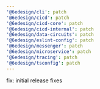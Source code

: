 ```yaml
---
'@6edesign/cli': patch
'@6edesign/cicd': patch
'@6edesign/cicd-core': patch
'@6edesign/cicd-internal': patch
'@6edesign/data-circuits': patch
'@6edesign/eslint-config': patch
'@6edesign/messenger': patch
'@6edesign/microservice': patch
'@6edesign/tracing': patch
'@6edesign/tsconfig': patch
---
```


fix: initial release fixes
